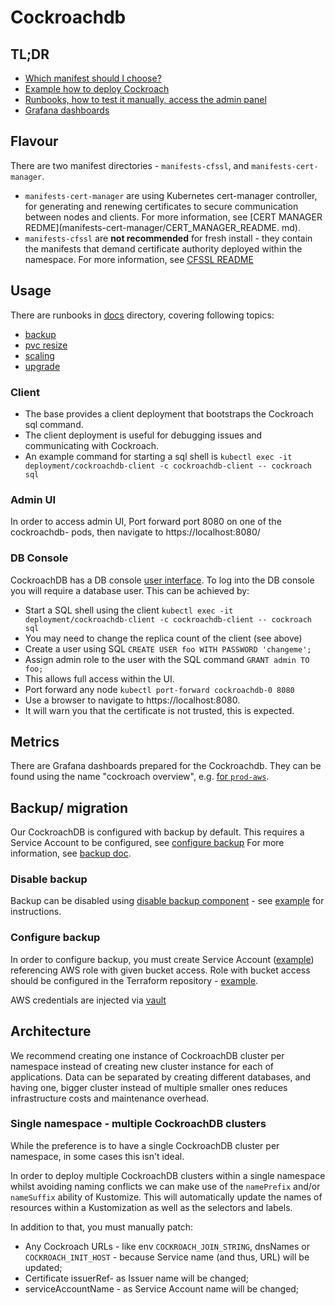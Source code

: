 # Cockroachdb 

## TL;DR

- [Which manifest should I choose?](#flavour)
- [Example how to deploy Cockroach](example)
- [Runbooks, how to test it manually, access the admin panel](#usage)
- [Grafana dashboards](#metrics)

## Flavour

There are two manifest directories - `manifests-cfssl`, and `manifests-cert-manager`.

- `manifests-cert-manager` are using Kubernetes cert-manager controller,
  for generating and renewing certificates to secure communication between nodes and clients.
  For more information, see [CERT MANAGER REDME](manifests-cert-manager/CERT_MANAGER_README.  md).
- `manifests-cfssl` are **not recommended** for fresh install - they contain the manifests that demand
  certificate authority deployed within the namespace. For more information,
  see [CFSSL README](manifests-cfssl/CFSSL_README.md)

## Usage

There are runbooks in [docs](docs) directory, covering following topics:
- [backup](docs/backup.md)
- [pvc resize](docs/pvc-resize.md)
- [scaling](docs/scaling.md)
- [upgrade](docs/upgrade.md)

### Client

- The base provides a client deployment that bootstraps the Cockroach sql command.
- The client deployment is useful for debugging issues and communicating with Cockroach.
- An example command for starting a sql shell is `kubectl exec -it deployment/cockroachdb-client -c cockroachdb-client -- cockroach sql`

### Admin UI

In order to access admin UI, Port forward port 8080 on one of the cockroachdb- pods,
then navigate to https://localhost:8080/

### DB Console

CockroachDB has a DB console [user interface](https://www.cockroachlabs.com/docs/stable/ui-overview.html).
To log into the DB console you will require a database user.
This can be achieved by:
- Start a SQL shell using the client `kubectl exec -it deployment/cockroachdb-client -c cockroachdb-client -- cockroach sql`
- You may need to change the replica count of the client (see above)
- Create a user using SQL `CREATE USER foo WITH PASSWORD 'changeme';`
- Assign admin role to the user with the SQL command `GRANT admin TO foo;`
- This allows full access within the UI.
- Port forward any node `kubectl port-forward cockroachdb-0 8080`
- Use a browser to navigate to https://localhost:8080.
- It will warn you that the certificate is not trusted, this is expected.

## Metrics

There are Grafana dashboards prepared for the Cockroachdb.
They can be found using the name "cockroach overview",
e.g. [for `prod-aws`](https://grafana.prod.aws.uw.systems/d/ddnrjgg8eby80e/cockroachdb-overview?orgId=1).

## Backup/ migration

Our CockroachDB is configured with backup by default.
This requires a Service Account to be configured, see [configure backup](#configure-backup)
For more information, see [backup doc](docs/backup.md).

### Disable backup
Backup can be disabled using [disable backup component](manifests-cert-manager/disable-backup) - see [example](example/cert-manager/kustomization.yaml)
for instructions.

### Configure backup
In order to configure backup, you must create Service Account ([example](example/cert-manager/sa.yaml)) referencing AWS 
role with given bucket access. Role with bucket access should be configured in the Terraform repository - [example](https://github.com/utilitywarehouse/terraform/blob/ec6116c08335f27237ae94038a5aa12de0dcc8fe/aws/dev/dev-enablement/test-backups-s3-bucket.tf#L15).

AWS credentials are injected via [vault](https://github.com/utilitywarehouse/documentation/blob/master/infra/vault/vault-aws.md)

## Architecture

We recommend creating one instance of CockroachDB cluster per namespace instead of creating new cluster instance
for each of applications.
Data can be separated by creating different databases, and having one, bigger cluster instead of multiple smaller ones
reduces infrastructure costs and maintenance overhead.

### Single namespace - multiple CockroachDB clusters

While the preference is to have a single CockroachDB cluster per namespace, in some cases this isn't ideal.

In order to deploy multiple CockroachDB clusters within a single namespace whilst avoiding naming conflicts we can make use of the `namePrefix` and/or `nameSuffix` ability of Kustomize.
This will automatically update the names of resources within a Kustomization as well as the selectors and labels.

In addition to that, you must manually patch:
- Any Cockroach URLs - like env `COCKROACH_JOIN_STRING`, dnsNames or `COCKROACH_INIT_HOST` - because Service name (and thus, URL) will be updated;
- Certificate issuerRef- as Issuer name will be changed;
- serviceAccountName - as Service Account name will be changed;
